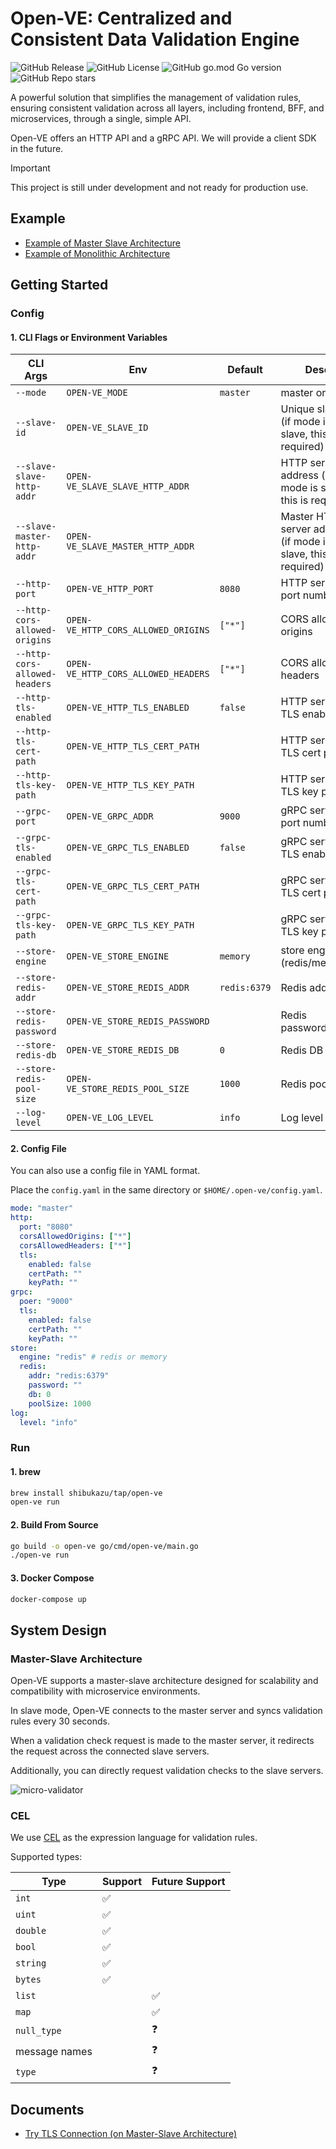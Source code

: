 # Open-VE: Centralized and Consistent Data Validation Engine

![GitHub Release](https://img.shields.io/github/v/release/shibukazu/open-ve)
![GitHub License](https://img.shields.io/github/license/shibukazu/open-ve)
![GitHub go.mod Go version](https://img.shields.io/github/go-mod/go-version/shibukazu/open-ve)
![GitHub Repo stars](https://img.shields.io/github/stars/shibukazu/open-ve)

A powerful solution that simplifies the management of validation rules, ensuring consistent validation across all layers, including frontend, BFF, and microservices, through a single, simple API.

Open-VE offers an HTTP API and a gRPC API. We will provide a client SDK in the future.

> [!IMPORTANT]  
> This project is still under development and not ready for production use.

## Example

- [Example of Master Slave Architecture](docs/Master-Slave-Example.md)
- [Example of Monolithic Architecture](docs/Monolithic-Example.md)

## Getting Started

### Config

#### 1. CLI Flags or Environment Variables

| CLI Args                      | Env                                 | Default      | Desc                                                            |
| ----------------------------- | ----------------------------------- | ------------ | --------------------------------------------------------------- |
| `--mode`                      | `OPEN-VE_MODE`                      | `master`     | master or slave                                                 |
| `--slave-id`                  | `OPEN-VE_SLAVE_ID`                  |              | Unique slave ID (if mode is slave, this is required)            |
| `--slave-slave-http-addr`     | `OPEN-VE_SLAVE_SLAVE_HTTP_ADDR`     |              | HTTP server address (if mode is slave, this is required)        |
| `--slave-master-http-addr`    | `OPEN-VE_SLAVE_MASTER_HTTP_ADDR`    |              | Master HTTP server address (if mode is slave, this is required) |
| `--http-port`                 | `OPEN-VE_HTTP_PORT`                 | `8080`       | HTTP server port number                                         |
| `--http-cors-allowed-origins` | `OPEN-VE_HTTP_CORS_ALLOWED_ORIGINS` | `["*"]`      | CORS allowed origins                                            |
| `--http-cors-allowed-headers` | `OPEN-VE_HTTP_CORS_ALLOWED_HEADERS` | `["*"]`      | CORS allowed headers                                            |
| `--http-tls-enabled`          | `OPEN-VE_HTTP_TLS_ENABLED`          | `false`      | HTTP server TLS enabled                                         |
| `--http-tls-cert-path`        | `OPEN-VE_HTTP_TLS_CERT_PATH`        |              | HTTP server TLS cert path                                       |
| `--http-tls-key-path`         | `OPEN-VE_HTTP_TLS_KEY_PATH`         |              | HTTP server TLS key path                                        |
| `--grpc-port`                 | `OPEN-VE_GRPC_ADDR`                 | `9000`       | gRPC server port number                                         |
| `--grpc-tls-enabled`          | `OPEN-VE_GRPC_TLS_ENABLED`          | `false`      | gRPC server TLS enabled                                         |
| `--grpc-tls-cert-path`        | `OPEN-VE_GRPC_TLS_CERT_PATH`        |              | gRPC server TLS cert path                                       |
| `--grpc-tls-key-path`         | `OPEN-VE_GRPC_TLS_KEY_PATH`         |              | gRPC server TLS key path                                        |
| `--store-engine`              | `OPEN-VE_STORE_ENGINE`              | `memory`     | store engine (redis/memory)                                     |
| `--store-redis-addr`          | `OPEN-VE_STORE_REDIS_ADDR`          | `redis:6379` | Redis address                                                   |
| `--store-redis-password`      | `OPEN-VE_STORE_REDIS_PASSWORD`      |              | Redis password                                                  |
| `--store-redis-db`            | `OPEN-VE_STORE_REDIS_DB`            | `0`          | Redis DB                                                        |
| `--store-redis-pool-size`     | `OPEN-VE_STORE_REDIS_POOL_SIZE`     | `1000`       | Redis pool size                                                 |
| `--log-level`                 | `OPEN-VE_LOG_LEVEL`                 | `info`       | Log level                                                       |

#### 2. Config File

You can also use a config file in YAML format.

Place the `config.yaml` in the same directory or `$HOME/.open-ve/config.yaml`.

```yaml
mode: "master"
http:
  port: "8080"
  corsAllowedOrigins: ["*"]
  corsAllowedHeaders: ["*"]
  tls:
    enabled: false
    certPath: ""
    keyPath: ""
grpc:
  poer: "9000"
  tls:
    enabled: false
    certPath: ""
    keyPath: ""
store:
  engine: "redis" # redis or memory
  redis:
    addr: "redis:6379"
    password: ""
    db: 0
    poolSize: 1000
log:
  level: "info"
```

### Run

#### 1. brew

```bash
brew install shibukazu/tap/open-ve
open-ve run
```

#### 2. Build From Source

```bash
go build -o open-ve go/cmd/open-ve/main.go
./open-ve run
```

#### 3. Docker Compose

```bash
docker-compose up
```

## System Design

### Master-Slave Architecture

Open-VE supports a master-slave architecture designed for scalability and compatibility with microservice environments.

In slave mode, Open-VE connects to the master server and syncs validation rules every 30 seconds.

When a validation check request is made to the master server, it redirects the request across the connected slave servers.

Additionally, you can directly request validation checks to the slave servers.

![micro-validator](https://github.com/user-attachments/assets/e248d40c-bcc7-4219-a65a-5b243e101000)

### CEL

We use [CEL](https://github.com/google/cel-spec/blob/master/doc/langdef.md) as the expression language for validation rules.

Supported types:

| Type          | Support | Future Support |
| ------------- | ------- | -------------- |
| `int`         | ✅      |                |
| `uint`        | ✅      |                |
| `double`      | ✅      |                |
| `bool`        | ✅      |                |
| `string`      | ✅      |                |
| `bytes`       | ✅      |                |
| `list`        |         | ✅             |
| `map`         |         | ✅             |
| `null_type`   |         | ❓             |
| message names |         | ❓             |
| `type`        |         | ❓             |

## Documents

- [Try TLS Connection (on Master-Slave Architecture)](docs/Try-TLS_Connection.md)
